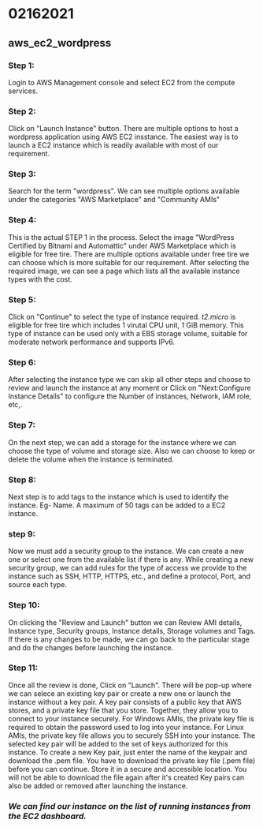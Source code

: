 # 02162021
## aws_ec2_wordpress

### Step 1:
Login to AWS Management console and select EC2 from the compute services.

### Step 2:
Click on "Launch Instance" button. There are multiple options to host a wordpress application using AWS EC2 insstance. The easiest way is to launch a EC2 instance which is readily available with most of our requirement.

### Step 3:
Search for the term "wordpress". We can see multiple options available under the categories "AWS Marketplace" and "Community AMIs"

### Step 4:
This is the actual STEP 1 in the process. Select the image "WordPress Certified by Bitnami and Automattic" under AWS Marketplace which is eligible for free tire. There are multiple options available under free tire we can choose which is more suitable for our requirement. After selecting the required image, we can see a page which lists all the available instance types with the cost.

### Step 5:
Click on "Continue" to select the type of instance required. *t2.micro* is eligible for free tire which includes 1 virutal CPU unit, 1 GiB memory. This type of instance can be used only with a EBS storage volume, suitable for moderate network performance and supports IPv6.

### Step 6:
After selecting the instance type we can skip all other steps and choose to review and launch the instance at any moment or Click on "Next:Configure Instance Details" to configure the Number of instances, Network, IAM role, etc,. 

### Step 7:
On the next step, we can add a storage for the instance where we can choose the type of volume and storage size. Also we can choose to keep or delete the volume when the instance is terminated.

### Step 8:
Next step is to add tags to the instance which is used to identify the instance. Eg- Name. A maximum of 50 tags can be added to a EC2 instance.

### step 9:
Now we must add a security group to the instance. We can create a new one or select one from the available list if there is any. While creating a new security group, we can add rules for the type of access we provide to the instance such as SSH, HTTP, HTTPS, etc., and define a protocol, Port, and source each type.

### Step 10:
On clicking the "Review and Launch" button we can Review AMI details, Instance type, Security groups, Instance details, Storage volumes and Tags. If there is any changes to be made, we can go back to the particular stage and do the changes before launching the instance.

### Step 11:
Once all the review is done, Click on "Launch". There will be pop-up where we can selece an existing key pair or create a new one or launch the instance without a key pair. A key pair consists of a public key that AWS stores, and a private key file that you store. Together, they allow you to connect to your instance securely. For Windows AMIs, the private key file is required to obtain the password used to log into your instance. For Linux AMIs, the private key file allows you to securely SSH into your instance. The selected key pair will be added to the set of keys authorized for this instance. To create a new Key pair, just enter the name of the keypair and download the .pem file. You have to download the private key file (.pem file) before you can continue. Store it in a secure and accessible location. You will not be able to download the file again after it's created Key pairs can also be added or removed after launching the instance.

### *We can find our instance on the list of running instances from the EC2 dashboard.*
